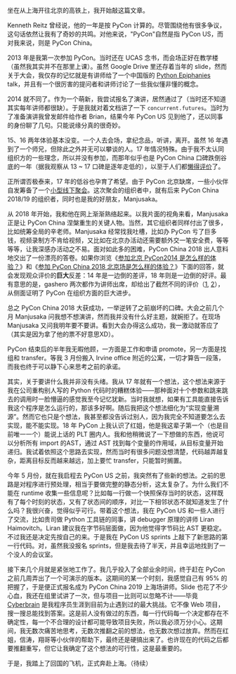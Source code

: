 坐在从上海开往北京的高铁上，我开始敲这篇文章。

Kenneth Reitz 曾经说，他的一年是按 PyCon 计算的。尽管围绕他有很多争议，这句话依然让我有了奇妙的共鸣。对他来说，"PyCon"自然是指 PyCon US，而对我来说，则是 PyCon China。

2013 年是我第一次参加 PyCon。当时还在 UCAS 念书，而会场正好在教学楼（虽然我其实并不在那里上课）。虽然 Google Drive 里还存着当年的 slide，然而关于大会，我仅存的记忆就是有讲师给了一个中国版的 [Python Epiphanies](https://www.youtube.com/watch?v=Pi9NpxAvYSs) talk，并且有一个很厉害的提问者和讲师讨论了一些我似懂非懂的概念。

2014 就不同了。作为一个萌新，我尝试报名了演讲，居然通过了（当时还不知道其实每年讲师都很缺）。于是我就对着文档讲了一下 `concurrent.futures`。当时为了准备演讲我曾发邮件给作者 Brian，结果今年 PyCon US 见到他了，还以同事的身份聊了几句。只能说缘分真的很奇妙。

15、16 两年体验基本没变。一个人去会场，拿纪念品，听讲，离开。虽然 16 年遇到了一个师兄，但除此之外并无可以攀谈的人。17 年情况特殊。由于我不太认同组织方的一些理念，所以并没有参加，而那年似乎也是 PyCon China 口碑跌倒谷底的一年（据我观察从 13 ~ 17 口碑是逐年走低的），以至于人们都[懒得评价](https://www.zhihu.com/question/67016863)了。

正所谓否极泰来，17 年的低谷也孕育了希望。由于 PyCon 北京缺席，一些小伙伴自发筹备了一个[小型线下聚会](http://www.huodongxing.com/event/1408930902000)。这次聚会的组织者中，就有后来 PyCon China 2018/19 的组织者，同时也是我的好朋友，Manjusaka。

从 2018 年开始，我和他在网上渐渐熟络起来。以我片面的视角来看，Manjusaka 正是让 PyCon China 涅槃重生的关键人物。当然，其它组织者同样付出了很多，比如统筹全局的辛老师。Manjusaka 经常找我吐槽，比如办 PyCon 亏了巨多钱，视频录制方不肯给视频，又比如在北京办活动还需要额外交一笔安全费，等等等等，让我深感办活动之不易。面对如此多的困难，PyCon China 2018 出人意料地交出了一份漂亮的答卷。如果你浏览《[参加北京 PyCon2014 是怎么样的体验？](https://www.zhihu.com/question/26623656)》和《[参加 PyCon China 2018 北京场是怎么样的体验？](https://www.zhihu.com/question/298493018)》下面的回答，就会发现观众评价的**巨大**反差：14 年是一边倒的差评，18 年则是一边倒的好评。最有意思的是，gashero 两次都作为讲师出席，却给出了截然不同的评价（[1](https://www.zhihu.com/question/26623656/answer/33440740), [2](https://www.zhihu.com/question/298493018/answer/512072984)），从侧面证明了 PyCon 在组织方面的巨大进步。

总之 PyCon China 2018 大获成功，一举逆转了之前崩坏的口碑。大会之前几个月 Manjusaka 问我想不想演讲，然而我并没有什么好主题，就婉拒了。在现场 Manjusaka 又问我明年要不要讲。看到大会办得这么成功，我一激动就答应了（其实是因为拿了他的票不好意思XD）。

PyCon 结束后的半年我无暇他顾，一方面是工作和申请 promote，另一方面是找组和 transfer。等我 3 月份搬入 Irvine office 附近的公寓，一切才算告一段落，而我也终于可以静下心来思考之前的承诺。

其实，关于要讲什么我并非没有头绪。我从 17 年就有一个想法，这个想法来源于我在公司重构别人写的 Python 代码时的糟糕体验——那种面对十个参数和跳来跳去的调用时一脸懵逼的感觉我至今记忆犹新。当时我就想，如果有工具能直接告诉我这个程序是怎么运行的，那该多好啊。随后我把这个想法细化为“实现变量溯源”。然而它也只是个想法，我甚至都没告诉过别人，因为我完全不知道要怎么去实现，能不能实现。18 年 PyCon 上我认识了红姐，他是我这辈子第一个（也是目前唯一一个）能说上话的 PLT 圈内人。我和他稍微说了一下想做的东西，他说可以分析所有 import 的AST，通过 AST 找到每个变量的作用域，从目标变量开始递归。我试着依照这个思路去实现，然而当时有很多问题没想清楚，代码越弄越复杂，距离目标反而越来越远，加上要忙 transfer，只能暂时搁置。

今年 5 月份，就在我启程去 PyCon US 之前，我突然有了些新的想法。之前的思路是对程序进行预处理，相当于要做完整的静态分析，这太复杂了。为什么我们不能在 runtime 收集一些信息呢？比如每一行做一个快照保存当时的状态，这样既有了每个时刻的状态，又有了状态间的顺序，对比一下相邻状态不就知道发生了什么吗？我很兴奋，觉得似乎可行。带着这个想法，我在 PyCon US 和一些人进行了交流，比如贵司做 Python 工具链的同事，讲 debugger 原理的讲师 Liran Haimovitch。Liran 建议我在字节码层面做，因为他觉得字节码比 AST 更稳定。不过我还是决定先按自己的来。于是我在 PyCon US sprints 上敲下了新思路的第一行代码。对，虽然我没报名 sprints，但是我去待了半天，并且幸运地找到了一个没人的会议室。

接下来几个月就是紧张地工作了。我几乎投入了全部业余时间，终于赶在 PyCon 之前几周弄出了一个可演示的版本。这期间的某一个时刻，我感觉自己有 95% 的把握了，于是便正式报名成为 PyCon China 2019 上海场讲师。Slide 也花了不少心血，我还在组里试讲了一次，但与项目一比则可以忽略不计——毕竟 [Cyberbrain](https://github.com/laike9m/Cyberbrain) 是我程序员生涯到目前为止遇到过的最大挑战。它不像 Web 项目，搜一搜总能找到答案。这是前人没有做过的东西，每一行代码每一个决定都存在不确定性，每一个不合理的设计都可能导致项目失败，所以我必须万分小心。这期间，我无数次痛苦地思考，无数次推翻之前的想法，也无数次想过放弃。然而在红姐，信涛，翔哥等小伙伴的帮助下，最终还是硬搞出来了。也许现在的代码之后都要推翻重写，但它让我确定了这个想法的可行性，这是最重要的。

于是，我踏上了回国的飞机，正式奔赴上海。（待续）